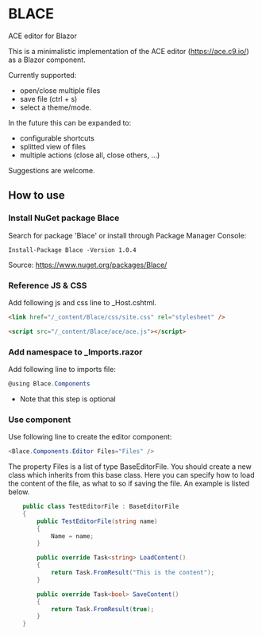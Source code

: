 # BLACE
ACE editor for Blazor

This is a minimalistic implementation of the ACE editor (https://ace.c9.io/) as a Blazor component. 

Currently supported: 
* open/close multiple files
* save file (ctrl + s)
* select a theme/mode.

In the future this can be expanded to: 
* configurable shortcuts
* splitted view of files
* multiple actions (close all, close others, ...)

Suggestions are welcome.

## How to use
### Install NuGet package Blace

Search for package 'Blace' or install through Package Manager Console:
```
Install-Package Blace -Version 1.0.4
```
Source: https://www.nuget.org/packages/Blace/

### Reference JS & CSS
Add following js and css line to _Host.cshtml.

```html
<link href="/_content/Blace/css/site.css" rel="stylesheet" />
```

```html
<script src="/_content/Blace/ace/ace.js"></script>
```

### Add namespace to _Imports.razor
Add following line to imports file:
```csharp
@using Blace.Components 
```
* Note that this step is optional

### Use component
Use following line to create the editor component:

```csharp
<Blace.Components.Editor Files="Files" />
```

The property Files is a list of type BaseEditorFile. You should create a new class which inherits from this base class.
Here you can specify how to load the content of the file, as what to so if saving the file. An example is listed below.

```csharp
    public class TestEditorFile : BaseEditorFile
    {
        public TestEditorFile(string name)
        {
            Name = name;
        }

        public override Task<string> LoadContent()
        {
            return Task.FromResult("This is the content");
        }

        public override Task<bool> SaveContent()
        {
            return Task.FromResult(true);
        }
    }
```
